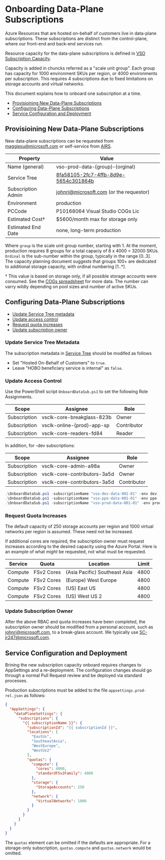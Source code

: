 # Onboarding Data-Plane Subscriptions

Azure Resources that are hosted on-behalf of customers live in data-plane subscriptions. These subscriptions are distinct from the control-plane, where our front-end and back-end services run.

Resource capacity for the data-plane subscriptions is defined in [VSO Subscription Capacity](https://microsoft.sharepoint.com/teams/VSSaaS/Shared%20Documents/Cloud%20Workspaces/VSO%20Subscription%20Capacity%20Modeler.xlsx?web=1).

Capacity is added in chuncks referred as a "scale unit group". Each group has capacity for 1000 environment SKUs per region, or 4000 environments per subscription. This requires 4 subscriptions due to fixed limitations on storage accounts and virtual networks.

This document explains how to onboard one subscription at a time.

- [Provisioining New Data-Plane Subscriptions](#provisioining-new-data-plane-subscriptions)
- [Configuring Data-Plane Subscriptions](#configuring-data-plane-subscriptions)
- [Service Configuration and Deployment](#service-configuration-and-deployment)

## Provisioining New Data-Plane Subscriptions

New data-plane subscriptions can be requested from maggiexu@microsoft.com or self-service from [AIRS](https://aka.ms/airs).

| Property | Value |
| --- | --- |
| Name (general) | vso-prod-data-{group}-{orginal} |
| Service Tree | [8fa58105-2fc7-4ffb-8d9e-5654c301864b](https://servicetree.msftcloudes.com/main.html#/ServiceModel/Home/8fa58105-2fc7-4ffb-8d9e-5654c301864b) |
| Subscription Admin | johnri@microsoft.com (or the requestor) |
| Environment | production |
| PCCode | P10168064 Visual Studio COGs Lic |
| Estimated Cost† | $5600/month max for storage only |
| Estimated End Date | none, long-term production |

Where `group` is the scale unit group number, starting with 1. At the moment, production requires 8 groups for a total capaciy of 8 x 4000 = 32000 SKUs. `Ordinal` is the sub-number within the group, typically in the range [0..3]. The capacity planning document suggests that groups 100+ are dedicated to additional storage capacity, with ordinal numbering [1..*].

† This value is based on storage only, if all possible storage accounts were consumed. See the [COGs spreadsheet](https://microsoft.sharepoint.com/teams/VSSaaS/Shared%20Documents/Cloud%20Workspaces/Cloud%20Environments%20COGs.xlsx?web=1) for more data. The number can varry wildly depending on pool sizes and number of active SKUs.

## Configuring Data-Plane Subscriptions

- [Update Service Tree metadata](#update-service-tree-metadata)
- [Update access control](#update-access-control)
- [Request quota increases](#request-quota-increases)
- [Update subscription owner](#update-subscription-owner)

### Update Service Tree Metadata

The subscription metadata in [Service Tree](https://servicetree.msftcloudes.com/main.html#/ServiceModel/Service/Subscription/8fa58105-2fc7-4ffb-8d9e-5654c301864b) should be modifed as follows

- Set "Hosted On-Behalf of Customers" to `true`.
- Leave "HOBO beneficiary service is internal" as `false`.

### Update Access Control

Use the PowerShell script `OnboardDataSub.ps1` to set the following Role Assignments.

| Scope | Assignee | Role |
| --- | --- | --- |
| Subscription | vsclk-core-breakglass-823b | Owner |
| Subscription | vsclk-online-{prod}-app-sp | Contributor |
| Subscription | vsclk-core-readers-fd84 | Reader |

In addition, for -dev subscriptions:

| Scope | Assignee | Role |
| --- | --- | --- |
| Subscription | vsclk-core-admin-a98a | Owner |
| Subscription | vsclk-core-contributors-3a5d | Owner |
| Subscription | vsclk-core-contributors-3a5d | Contributor |

```powershell
.\OnboardDataSub.ps1 -subscriptionName "vso-dev-data-001-01" -env dev
.\OnboardDataSub.ps1 -subscriptionName "vso-ppe-data-001-01" -env ppe
.\OnboardDataSub.ps1 -subscriptionName "vso-prod-data-001-01" -env prod
```

### Request Quota Increases

The default capacity of 250 storage accounts per region and 1000 virtual networks per region is assumed. These need not be increased.

If additional cores are required, the subscription owner must request increases according to the desired capacity using the Azure Portal. Here is an example of what _might_ be requested, not what must be requested.

| Service | Quota | Location | Limit |
| --- | --- | --- | --- |
| Compute | FSv2 Cores | (Asia Pacific) Southeast Asia | 4800 |
| Compute | FSv2 Cores | (Europe) West Europe | 4800 |
| Compute | FSv2 Cores | (US) East US | 4800 |
| Compute | FSv2 Cores | (US) West US 2 | 4800 |


### Update Subscription Owner

After the above RBAC and quota increases have been completed, the subscription owner should be modified from a personal account, such as johnri@microsoft.com, to a break-glass account. We typically use SC-jr247@microsoft.com.

## Service Configuration and Deployment

Brining the new subscription capacity onboard requires changes to AppSettings and a re-deployment. The configuration changes should go through a normal Pull Request review and be deployed via standard processes.

Production subscriptions must be added to the file `appsettings.prod-rel.json` as follows:

```json
{
  "AppSettings": {
    "dataPlaneSettings": {
      "subscriptions": {
        "{{ subscriptionName }}": {
          "subscriptionId": "{{ subscriptionId }}",
          "locations": [
            "EastUs",
            "SoutheastAsia",
            "WestEurope",
            "WestUs2"
          ],
          "quotas": {
            "compute": {
              "cores": 4800,
              "standardFSv2Family": 4800
            },
            "storage": {
              "StorageAccounts": 250
            },
            "network": {
              "VirtualNetworks": 1000
            }
          }
        }
      }
    }
  }
}
```

The `quotas` element can be omitted if the defaults are appropriate. For a storage-only subscription, `quotas.compute` and `quotas.network` would be omitted.

